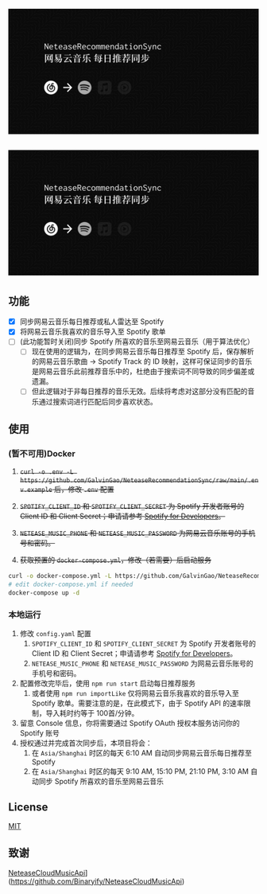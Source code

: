 ![Banner](https://raw.githubusercontent.com/GalvinGao/NeteaseRecommendationSync/main/docs/assets/banner.png)

## ![Banner](https://raw.githubusercontent.com/GalvinGao/NeteaseRecommendationSync/main/docs/assets/banner.png)

## 功能

- [x] 同步网易云音乐每日推荐或私人雷达至 Spotify
- [x] 将网易云音乐我喜欢的音乐导入至 Spotify 歌单
- [ ] (此功能暂时关闭)同步 Spotify 所喜欢的音乐至网易云音乐（用于算法优化）
  - [ ] 现在使用的逻辑为，在同步网易云音乐每日推荐至 Spotify 后，保存解析的网易云音乐歌曲 -> Spotify Track 的 ID 映射，这样可保证同步的音乐是网易云音乐此前推荐音乐中的，杜绝由于搜索词不同导致的同步偏差或遗漏。
  - [ ] 但此逻辑对于非每日推荐的音乐无效。后续将考虑对这部分没有匹配的音乐通过搜索词进行匹配后同步喜欢状态。

## 使用

### (暂不可用)Docker

1. ~~`curl -o .env -L https://github.com/GalvinGao/NeteaseRecommendationSync/raw/main/.env.example` 后，修改 `.env` 配置~~

1. ~~`SPOTIFY_CLIENT_ID` 和 `SPOTIFY_CLIENT_SECRET` 为 Spotify 开发者账号的 Client ID 和 Client Secret；申请请参考 [Spotify for Developers](https://developer.spotify.com/dashboard/applications)。~~
2. ~~`NETEASE_MUSIC_PHONE` 和 `NETEASE_MUSIC_PASSWORD` 为网易云音乐账号的手机号和密码。~~
3. ~~获取预置的 `docker-compose.yml`，修改（若需要）后启动服务~~

```sh
curl -o docker-compose.yml -L https://github.com/GalvinGao/NeteaseRecommendationSync/raw/main/docker-compose.yml
# edit docker-compose.yml if needed
docker-compose up -d
```

### 本地运行

1. 修改 `config.yaml` 配置
   1. `SPOTIFY_CLIENT_ID` 和 `SPOTIFY_CLIENT_SECRET` 为 Spotify 开发者账号的 Client ID 和 Client Secret；申请请参考 [Spotify for Developers](https://developer.spotify.com/dashboard/applications)。
   2. `NETEASE_MUSIC_PHONE` 和 `NETEASE_MUSIC_PASSWORD` 为网易云音乐账号的手机号和密码。
2. 配置修改完毕后，使用 `npm run start` 启动每日推荐服务
   1. 或者使用 `npm run importLike` 仅将网易云音乐我喜欢的音乐导入至 Spotify 歌单。需要注意的是，在此模式下，由于 Spotify API 的速率限制，导入耗时约等于 100首/分钟。
3. 留意 Console 信息，你将需要通过 Spotify OAuth 授权本服务访问你的 Spotify 账号
4. 授权通过并完成首次同步后，本项目将会：
   1. 在 `Asia/Shanghai` 时区的每天 6:10 AM 自动同步网易云音乐每日推荐至 Spotify
   2. 在 `Asia/Shanghai` 时区的每天 9:10 AM, 15:10 PM, 21:10 PM, 3:10 AM 自动同步 Spotify 所喜欢的音乐至网易云音乐

## License

[MIT](LICENSE)

## 致谢

[NeteaseCloudMusicApi](https://github.com/Binaryify/NeteaseCloudMusicApi)](https://github.com/Binaryify/NeteaseCloudMusicApi)
